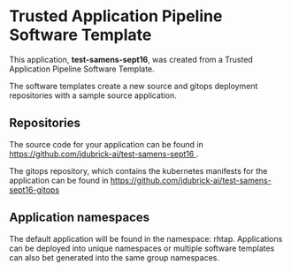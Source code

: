 # Trusted Application Pipeline Software Template

This application, **test-samens-sept16**, was created from a Trusted Application Pipeline Software Template.

The software templates create a new source and gitops deployment repositories with a sample source application. 

## Repositories

The source code for your application can be found in [https://github.com/jdubrick-ai/test-samens-sept16 ](https://github.com/jdubrick-ai/test-samens-sept16 ).
 
The gitops repository, which contains the kubernetes manifests for the application can be found in 
[https://github.com/jdubrick-ai/test-samens-sept16-gitops ](https://github.com/jdubrick-ai/test-samens-sept16-gitops ) 

## Application namespaces 

The default application will be found in the namespace: rhtap. Applications can be deployed into unique namespaces or multiple software templates can also bet generated into the same group namespaces.  